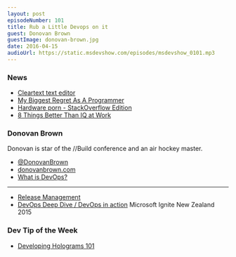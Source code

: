 ```yaml
---
layout: post
episodeNumber: 101
title: Rub a Little Devops on it
guest: Donovan Brown
guestImage: donovan-brown.jpg
date: 2016-04-15
audioUrl: https://static.msdevshow.com/episodes/msdevshow_0101.mp3
---
```


### News

 - [Cleartext text editor](https://github.com/mortenjust/cleartext-mac/blob/master/README.md)
 - [My Biggest Regret As A Programmer](http://thecodist.com/article/my-biggest-regret-as-a-programmer)
 - [Hardware porn - StackOverflow Edition](https://nickcraver.com/blog/2016/03/29/stack-overflow-the-hardware-2016-edition/)
 - [8 Things Better Than IQ at Work](http://www.inc.com/geoffrey-james/8-things-better-than-iq-at-work-infographic_1.html?sp=635949256743906250193883)

### Donovan Brown

Donovan is star of the //Build conference and an air hockey master.

 - [@DonovanBrown](https://twitter.com/DonovanBrown)
 - [donovanbrown.com](http://donovanbrown.com/)
  - [What is DevOps?](http://donovanbrown.com/post/2015/09/01/what-is-devops)

-----------------------------------------------------------------------------------------

 - [Release Management](https://msdn.microsoft.com/library/vs/alm/release/overview)
 - [DevOps Deep Dive / DevOps in action](https://channel9.msdn.com/Events/Ignite/Microsoft-Ignite-New-Zealand-2015/M348) Microsoft Ignite New Zealand 2015

### Dev Tip of the Week

 - [Developing Holograms 101](https://developer.microsoft.com/en-us/windows/holographic/holograms_101e)
